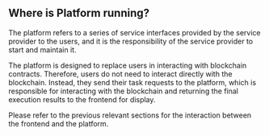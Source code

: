 ## Where is Platform running?

The platform refers to a series of service interfaces provided by the service provider to the users, and it is the responsibility of the service provider to start and maintain it.

The platform is designed to replace users in interacting with blockchain contracts. Therefore, users do not need to interact directly with the blockchain. Instead, they send their task requests to the platform, which is responsible for interacting with the blockchain and returning the final execution results to the frontend for display.

Please refer to the previous relevant sections for the interaction between the frontend and the platform.